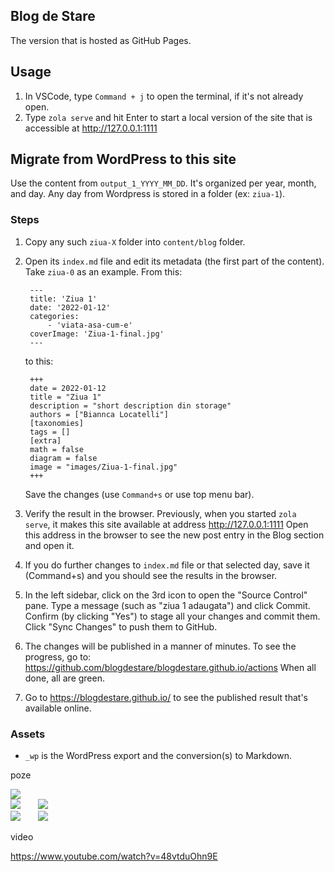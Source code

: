 ## Blog de Stare

The version that is hosted as GitHub Pages.

## Usage

1. In VSCode, type `Command + j` to open the terminal, if it's not already open.
2. Type `zola serve` and hit Enter to start a local version of the site
   that is accessible at http://127.0.0.1:1111

## Migrate from WordPress to this site

Use the content from `output_1_YYYY_MM_DD`. It's organized per year, month, and day.
Any day from Wordpress is stored in a folder (ex: `ziua-1`).

### Steps

1. Copy any such `ziua-X` folder into `content/blog` folder.

2. Open its `index.md` file and edit its metadata (the first part of the content).
   Take `ziua-0` as an example.
   From this:
   ```
    ---
    title: 'Ziua 1'
    date: '2022-01-12'
    categories:
        - 'viata-asa-cum-e'
    coverImage: 'Ziua-1-final.jpg'
    ---
   ```
   to this:
   ```
    +++
    date = 2022-01-12
    title = "Ziua 1"
    description = "short description din storage"
    authors = ["Biannca Locatelli"]
    [taxonomies]
    tags = []
    [extra]
    math = false
    diagram = false
    image = "images/Ziua-1-final.jpg"
    +++
   ```
   Save the changes (use `Command+s` or use top menu bar).

3. Verify the result in the browser.
   Previously, when you started `zola serve`, it makes this site
   available at address http://127.0.0.1:1111
   Open this address in the browser to see the new post entry in the Blog section and open it.

4. If you do further changes to `index.md` file or that selected day,
   save it (Command+s) and you should see the results in the browser.

5. In the left sidebar, click on the 3rd icon to open the "Source Control" pane.
   Type a message (such as "ziua 1 adaugata") and click Commit.
   Confirm (by clicking "Yes") to stage all your changes and commit them.
   Click "Sync Changes" to push them to GitHub.

6. The changes will be published in a manner of minutes.
   To see the progress, go to:
   https://github.com/blogdestare/blogdestare.github.io/actions
   When all done, all are green.

7. Go to https://blogdestare.github.io/ to see the published result
   that's available online.

### Assets

-   `_wp` is the WordPress export and the conversion(s) to Markdown.


poze

<div class="flex justify-center">
  <img src="images/ziua-63-1.jpeg" />
</div>

<div class="flex justify-center ">
  <img src="images/rococo1.jpeg" /> &nbsp; &nbsp; &nbsp;
   <img src="images/rococo4.jpeg" />
</div>

<div class="flex justify-center h-96">
   <img class="h-96" src="images/WhatsApp-Image-2022-09-14-at-22.59.38-1.jpeg" /> &nbsp; &nbsp; &nbsp;
   <img class="h-96" src="images/legitimatie-2-1024x709.jpeg" /> &nbsp; &nbsp; &nbsp;
</div>

video

<a href="https://www.youtube.com/watch?v=48vtduOhn9E" target="_blank">https://www.youtube.com/watch?v=48vtduOhn9E</a>